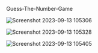 Guess-The-Number-Game


![Screenshot 2023-09-13 105306](https://github.com/ashik2112/GuessTheNumberGame/assets/135534589/638de9eb-0407-4150-8f1f-0bca6cbb7ebe)


![Screenshot 2023-09-13 105328](https://github.com/ashik2112/GuessTheNumberGame/assets/135534589/c89fc02f-a7ec-4a47-abbf-4581629c0e11)


![Screenshot 2023-09-13 105405](https://github.com/ashik2112/GuessTheNumberGame/assets/135534589/90216b77-8429-4517-a8ba-e29673c1d106)
